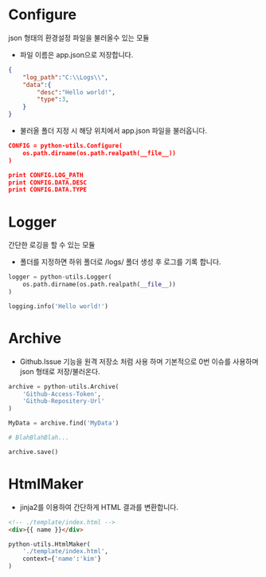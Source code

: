 # Configure
json 형태의 환경설정 파일을 불러올수 있는 모듈

- 파일 이름은 app.json으로 저장합니다.

```json
{
    "log_path":"C:\\Logs\\",
    "data":{
        "desc":"Hello world!",
        "type":3,
    }
}
```


-  불러올 폴더 지정 시 해당 위치에서 app.json 파일을 불러옵니다.
```json
CONFIG = python-utils.Configure(
    os.path.dirname(os.path.realpath(__file__))
)

print CONFIG.LOG_PATH
print CONFIG.DATA.DESC
print CONFIG.DATA.TYPE
```

# Logger
간단한 로깅을 할 수 있는 모듈

- 폴더를 지정하면 하위 폴더로 /logs/ 폴더 생성 후 로그를 기록 합니다.
```python
logger = python-utils.Logger(
    os.path.dirname(os.path.realpath(__file__))
)

logging.info('Hello world!')
```

# Archive
- Github.Issue 기능을 원격 저장소 처럼 사용 하며 기본적으로 0번 이슈를 사용하며 json 형태로 저장/불러온다.

```python
archive = python-utils.Archive(
    'Github-Access-Token',
    'Github-Repositery-Url'
)

MyData = archive.find('MyData')

# BlahBlahBlah...

archive.save()
```

# HtmlMaker
- jinja2를 이용하여 간단하게 HTML 결과를 변환합니다.

```html
<!-- ./template/index.html -->
<div>{{ name }}</div>
```

```python
python-utils.HtmlMaker(
    './template/index.html',
    context={'name':'kim'}
)
```
